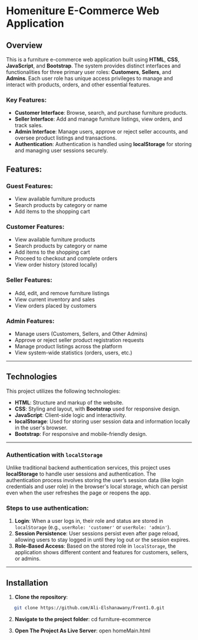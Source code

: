 # Homeniture E-Commerce Web Application

## Overview
This is a furniture e-commerce web application built using **HTML**, **CSS**, **JavaScript**, and **Bootstrap**. The system provides distinct interfaces and functionalities for three primary user roles: **Customers**, **Sellers**, and **Admins**. Each user role has unique access privileges to manage and interact with products, orders, and other essential features. 

### Key Features:
- **Customer Interface**: Browse, search, and purchase furniture products.
- **Seller Interface**: Add and manage furniture listings, view orders, and track sales.
- **Admin Interface**: Manage users, approve or reject seller accounts, and oversee product listings and transactions.
- **Authentication**: Authentication is handled using **localStorage** for storing and managing user sessions securely.


## Features:


### Guest Features:
- View available furniture products
- Search products by category or name
- Add items to the shopping cart

### Customer Features:
- View available furniture products
- Search products by category or name
- Add items to the shopping cart
- Proceed to checkout and complete orders
- View order history (stored locally)

### Seller Features:
- Add, edit, and remove furniture listings
- View current inventory and sales
- View orders placed by customers

### Admin Features:
- Manage users (Customers, Sellers, and Other Admins)
- Approve or reject seller product registration requests
- Manage product listings across the platform
- View system-wide statistics (orders, users, etc.)

---

## Technologies

This project utilizes the following technologies:

- **HTML**: Structure and markup of the website.
- **CSS**: Styling and layout, with **Bootstrap** used for responsive design.
- **JavaScript**: Client-side logic and interactivity.
- **localStorage**: Used for storing user session data and information locally in the user's browser.
- **Bootstrap**: For responsive and mobile-friendly design.

---

### Authentication with `localStorage`

Unlike traditional backend authentication services, this project uses **localStorage** to handle user sessions and authentication. The authentication process involves storing the user’s session data (like login credentials and user role) in the browser's local storage, which can persist even when the user refreshes the page or reopens the app.

### Steps to use authentication:

1. **Login**: When a user logs in, their role and status are stored in `localStorage` (e.g., `userRole: 'customer'` or `userRole: 'admin'`).
2. **Session Persistence**: User sessions persist even after page reload, allowing users to stay logged in until they log out or the session expires.
3. **Role-Based Access**: Based on the stored role in `localStorage`, the application shows different content and features for customers, sellers, or admins.

---

## Installation

1. **Clone the repository**:

```bash
   git clone https://github.com/Ali-Elshanawany/Front1.0.git
```

2. **Navigate to the project folder**:
cd furniture-ecommerce

3. **Open The Project As Live Server**:
   open homeMain.html

